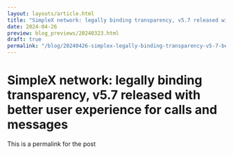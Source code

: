 ```yaml
---
layout: layouts/article.html
title: "SimpleX network: legally binding transparency, v5.7 released with better user experience for calls and messages"
date: 2024-04-26
preview: blog_previews/20240323.html
draft: true
permalink: "/blog/20240426-simplex-legally-binding-transparency-v5-7-better-user-experience.html"
---
```


# SimpleX network: legally binding transparency, v5.7 released with better user experience for calls and messages

This is a permalink for the post

